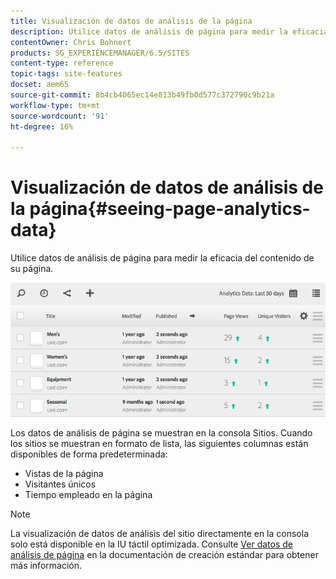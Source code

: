 ```yaml
---
title: Visualización de datos de análisis de la página
description: Utilice datos de análisis de página para medir la eficacia del contenido de su página.
contentOwner: Chris Bohnert
products: SG_EXPERIENCEMANAGER/6.5/SITES
content-type: reference
topic-tags: site-features
docset: aem65
source-git-commit: 8b4cb4065ec14e813b49fb0d577c372790c9b21a
workflow-type: tm+mt
source-wordcount: '91'
ht-degree: 16%

---
```



# Visualización de datos de análisis de la página{#seeing-page-analytics-data}

Utilice datos de análisis de página para medir la eficacia del contenido de su página.

![chlimage_1-80](assets/chlimage_1-80.png)

Los datos de análisis de página se muestran en la consola Sitios. Cuando los sitios se muestran en formato de lista, las siguientes columnas están disponibles de forma predeterminada:

* Vistas de la página
* Visitantes únicos
* Tiempo empleado en la página

>[!NOTE]
>
>La visualización de datos de análisis del sitio directamente en la consola solo está disponible en la IU táctil optimizada. Consulte [Ver datos de análisis de página](/help/sites-authoring/page-analytics-using.md) en la documentación de creación estándar para obtener más información.
